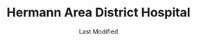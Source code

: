 ---
layout: location-page
date: Last Modified
description: "Local COVID-19 testing is available at Hermann Area District Hospital in Hermann, Missouri, USA."
permalink: "locations/missouri/hermann/hermann-area-district-hospital/"
tags:
  - locations
  - missouri
title: Hermann Area District Hospital
state: Missouri
stateAbbr: MO
hood: Hermann
address: 509 West 18th St
city: Hermann
zip: 65401
mapUrl: "http://maps.apple.com/?q=Hermann+Area+District+Hospital&address=509+West+18th+St,Hermann,Missouri,65401"
locationType: Drive-thru
phone: 573-569-5049
website: https://www.hadh.org/news-events/news-releases/press-release-covid-19-testing
onlineBooking: undefined
closed: undefined
closedUpdate: April 14th, 2020
notes: "By appointment only. Requires doctor's referral. Requires phone screen."
days: Hours unknown
ctaMessage: Learn more
ctaUrl: "https://www.hadh.org/news-events/news-releases/press-release-covid-19-testing"
---